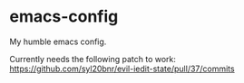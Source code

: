 # emacs-config
My humble emacs config.

Currently needs the following patch to work: https://github.com/syl20bnr/evil-iedit-state/pull/37/commits
